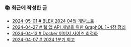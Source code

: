 ### 📚 최근에 작성한 글

<!-- BLEX:START -->
- [2024-05-01 # BLEX 2024 04월 개발노트](https://blex.me/@baealex/blex-dev-note-2024-4)
- [2024-04-27 # 웹 앱 API 개발을 위한 GraphQL 1~4장 정리](https://blex.me/@baealex/graphql-for-web-api-development)
- [2024-04-13 # Docker 이미지 사이즈 최적화](https://blex.me/@baealex/docker-image-size-optimize)
- [2024-04-07 # 2024 1분기 회고](https://blex.me/@baealex/retrospective-2024-1-quarter)<!-- BLEX:END -->

<!-- YOUTUBE:START --><!-- YOUTUBE:END -->
